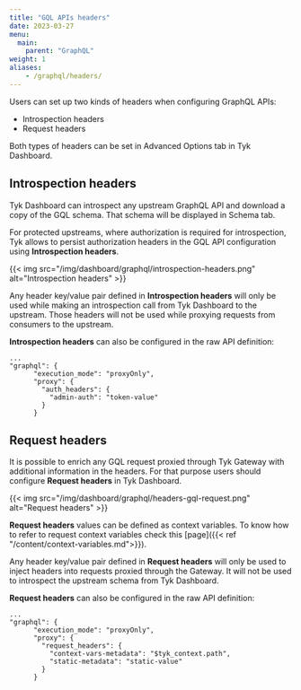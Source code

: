 ```yaml
---
title: "GQL APIs headers"
date: 2023-03-27
menu:
  main:
    parent: "GraphQL"
weight: 1
aliases:
    - /graphql/headers/
---
```


Users can set up two kinds of headers when configuring GraphQL APIs:

- Introspection headers
- Request headers

Both types of headers can be set in Advanced Options tab in Tyk Dashboard.

## Introspection headers

Tyk Dashboard can introspect any upstream GraphQL API and download a copy of the GQL schema. That schema will be displayed in Schema tab.

For protected upstreams, where authorization is required for introspection, Tyk allows to persist authorization headers in the GQL API configuration using **Introspection headers**.

{{< img src="/img/dashboard/graphql/introspection-headers.png" alt="Introspection headers" >}}

Any header key/value pair defined in **Introspection headers** will only be used while making an introspection call from Tyk Dashboard to the upstream. Those headers will not be used while proxying requests from consumers to the upstream.

**Introspection headers** can also be configured in the raw API definition:

```{.shell}
...
"graphql": {
      "execution_mode": "proxyOnly",
      "proxy": {
        "auth_headers": {
          "admin-auth": "token-value"
        }
      }
```

## Request headers

It is possible to enrich any GQL request proxied through Tyk Gateway with additional information in the headers. For that purpose users should configure **Request headers** in Tyk Dashboard.

{{< img src="/img/dashboard/graphql/headers-gql-request.png" alt="Request headers" >}}

**Request headers** values can be defined as context variables. To know how to refer to request context variables check this [page]({{< ref "/content/context-variables.md">}}).

Any header key/value pair defined in **Request headers** will only be used to inject headers into requests proxied through the Gateway. It will not be used to introspect the upstream schema from Tyk Dashboard.

**Request headers** can also be configured in the raw API definition:

```{.shell}
...
"graphql": {
      "execution_mode": "proxyOnly",
      "proxy": {
        "request_headers": {
          "context-vars-metadata": "$tyk_context.path",
          "static-metadata": "static-value"
        }
      }
```
